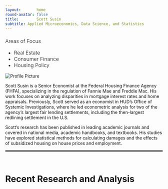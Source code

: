 ```yaml
---
layout:       home
round-avatar: false
title:        Scott Susin
subtitle: Applied Microeconomics, Data Science, and Statistics
---
```


<h3 class="page-subheading" style="font-weight:300";>
Areas of Focus
<ul>
          <li>Real Estate</li> 
          <li>Consumer Finance</li>
          <li>Housing Policy</li>
</ul>
</h3>

<div class="profile-container">
  <div class="profile-picture">
    <img src= "{{ '/assets/img/Headshot-Office-Crop.jpg' | relative_url }}" alt="Profile Picture"/>
  </div>
  <div class="profile-text">
    <p>Scott Susin is a Senior Economist at the Federal Housing Finance Agency (FHFA), specializing in the 
    regulation of Fannie Mae and Freddie Mac. His work focuses on analyzing disparities in mortgage 
    interest rates and home appraisals. Previously, Scott served as an economist in HUD’s Office of 
    Systemic Investigations, where he led econometric analysis for two of the agency’s largest fair 
    lending settlements, including the then-largest redlining settlement in the U.S.</p>
  </div>
</div>

<div class="profile-text" style="max-width: 850px;">
<p style="margin-top: 0;">
Scott’s research has been published in leading academic journals and covered in national media, 
academic handbooks, and textbooks. His studies have explored statistical methods for calculating 
damages and the effects of subsidized housing on house prices and employment.</p> 
</div>



<hr style="border:2px solid gray">

&nbsp;

Recent Research and Analysis
============================
